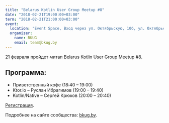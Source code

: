 ```yaml
---
title: "Belarus Kotlin User Group Meetup #8"
date: "2018-02-21T19:00:00+03:00"
term: "2018-02-21T21:00:00+03:00"
event:
  location: "Event Space, Вход через ул. Октябрьскую, 10б, ул. Октябрьская 16А, Минск, Беларусь"
  organizer:
    name: BKUG
    email: team@bkug.by
---
```


21 февраля пройдет митап Belarus Kotlin User Group Meetup #8.

## Программа:

* Приветственный кофе (18:40 – 19:00)
* Ktor.io – Руслан Ибрагимов (19:00 – 19:40)
* Kotlin/Native – Сергей Крюков (20:00 – 20:40)

[Регистрация](https://goo.gl/forms/lApULtR32N17ZZe22).

Подробнее на сайте сообщества: [bkug.by](https://bkug.by/2018/02/08/anons-bkug-8/).
